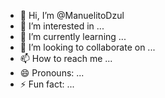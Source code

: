 - 👋 Hi, I’m @ManuelitoDzul
- 👀 I’m interested in ...
- 🌱 I’m currently learning ...
- 💞️ I’m looking to collaborate on ...
- 📫 How to reach me ...
- 😄 Pronouns: ...
- ⚡ Fun fact: ...

<!---
ManuelitoDzul/ManuelitoDzul is a ✨ special ✨ repository because its `README.md` (this file) appears on your GitHub profile.
You can click the Preview link to take a look at your changes.
--->
